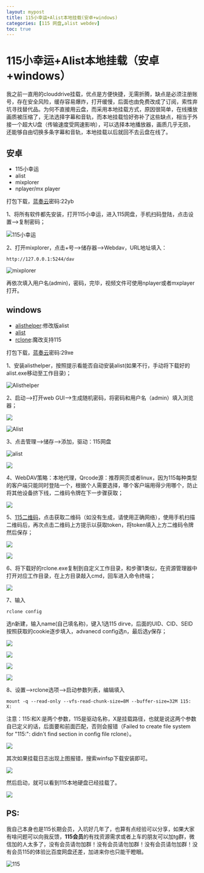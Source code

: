 ```yaml
---
layout: mypost
title: 115小幸运+Alist本地挂载(安卓+windows)
categories: [115 网盘,alist webdev] 
toc: true
---
```


# 115小幸运+Alist本地挂载（安卓+windows）

我之前一直用的clouddrive挂载，优点是方便快捷，无需折腾，缺点是必须注册账号，存在安全风险，缓存容易爆炸，打开缓慢，后面也由免费改成了订阅，索性弃坑寻找替代品。为何不直接用云盘，而采用本地挂载方式，原因很简单，在线播放画质被压缩了，无法选择字幕和音轨，而本地挂载恰好弥补了这些缺点，相当于外接一个超大U盘（传输速度受网速影响），可以选择本地播放器，画质几乎无损，还能够自由切换多条字幕和音轨，本地挂载以后就回不去云盘在线了。

## 安卓

- 115小幸运
- alist
- mixplorer
- nplayer/mx player

打包下载，[蓝奏云](https://wwl.lanzn.com/b00yepimj)密码:22yb

1、将所有软件都先安装，打开115小幸运，进入115网盘，手机扫码登陆，点击设置—>复制密码；

![115小幸运](https://thumbsnap.com/i/vYnZiHWh.jpg)

2、打开mixplorer，点击+号—>储存器—>Webdav，URL地址填入：

```
http://127.0.0.1:5244/dav
```

![mixplorer](https://thumbsnap.com/i/YfZG1u9v.jpg)

再依次填入用户名(admin)，密码，完毕，视频文件可使用nplayer或者mxplayer打开。

## windows

- [alisthelper](https://github.com/Xmarmalade/alisthelper):修改版alist
- [alist](https://github.com/alist-org/alist)
- [rclone](https://github.com/gaoyb7/rclone-release):魔改支持115

打包下载，[蓝奏云](https://wwl.lanzn.com/b00yepj3g)密码:29xe

1、安装alisthelper，按照提示看能否自动安装alist(如果不行，手动将下载好的alist.exe移动至工作目录)；

![Alisthelper](https://thumbsnap.com/i/gyNUgmn4.png)

2、启动—>打开web GUI—>生成随机密码，将密码和用户名（admin）填入浏览器；

![](https://thumbsnap.com/i/9Jhm5DYw.png)

![Alist](https://thumbsnap.com/i/AwwjqFD6.png)



3、点击管理—>储存—>添加，驱动：115网盘

![alist](https://thumbsnap.com/i/hENTFVK5.png)

![](https://thumbsnap.com/i/gWHbG5si.png)

4、WebDAV策略：本地代理，Qrcode源：推荐网页或者linux，因为115每种类型的客户端只能同时登陆一个，根据个人需要选择，哪个客户端用得少用哪个，防止将其他设备挤下线，二维码令牌在下一步骤获取；

![](https://thumbsnap.com/i/vS8w4Kkd.png)

5、[115二维码](https://alist.nn.ci/zh/guide/drivers/115.html)，点击获取二维码（如没有生成，请使用正确网络），使用手机扫描二维码后，再次点击二维码上方提示以获取token，将token填入上方二维码令牌然后保存；

![](https://thumbsnap.com/i/R5jJab96.png)

![](https://thumbsnap.com/i/ZpCXquKW.png)

6、将下载好的rclone.exe复制到自定义工作目录，和步骤1类似，在资源管理器中打开对应工作目录，在上方目录敲入cmd，回车进入命令终端；

![](https://thumbsnap.com/i/MV7KZvJm.png)

7、输入

```
rclone config
```

选n新建，输入name(自己填名称)，键入1选115 dirve，后面的UID、CID、SEID按照获取的cookie逐步填入，advanecd config选n，最后选y保存；

![](https://thumbsnap.com/i/7vGDh6HJ.png)

![](https://thumbsnap.com/i/W47nrKH6.png)

![](https://thumbsnap.com/i/8QGN7c1R.png)

![](https://thumbsnap.com/i/R8nwxFXf.png)

8、设置—>rclone选项—>启动参数列表，编辑填入

```
mount -q --read-only --vfs-read-chunk-size=8M --buffer-size=32M 115: X:
```

注意：115:和X:是两个参数，115是驱动名称，X是挂载路径，也就是说这两个参数自已定义的话，后面要和前面匹配，否则会报错（Failed to create file system for "115:": didn't find section in config file rclone）。

![](https://thumbsnap.com/i/VHrMXjFy.png)

其次如果挂载日志出现上图报错，搜索winfsp下载安装即可。

![](https://thumbsnap.com/i/9JzTWgd3.png)

然后启动，就可以看到115本地硬盘已经挂载了。

![](https://thumbsnap.com/i/UbR8FsV9.png)

## PS:

我自己本身也是115长期会员，入坑好几年了，也算有点经验可以分享，如果大家有啥问题可以向我反馈，**115会员**的有找资源需求或者上车的朋友可以加tg群，微信加的人太多了，没有会员请勿加群！没有会员请勿加群！没有会员请勿加群！没有会员115的体验比百度网盘还差，加进来你也只能干瞪眼。

<img src="https://thumbsnap.com/i/DvYsguNq.jpg" alt="115"/>

